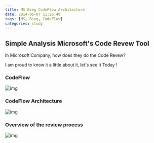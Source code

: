 ```yaml
---
title: MS Bing CodeFlow Architecture
date: 2014-05-07 11:26:49
tags: [MS, Bing, CodeFlow]
categories: study
---
```


## Simple Analysis Microsoft's Code Revew Tool

In Microsoft Company, how does they do the Code Revew?

I am proud to know it a little about it, let's see it Today !

### CodeFlow
![img](http://oluzh4sa6.bkt.clouddn.com/GitHubPages/article/codeflow-screenshot.png)

### CodeFlow Architecture
![img](http://oluzh4sa6.bkt.clouddn.com/GitHubPages/article/codeflow-architecture.png)

### Overview of the review process
![img](http://oluzh4sa6.bkt.clouddn.com/GitHubPages/article/codeflow-overview-process.png)

